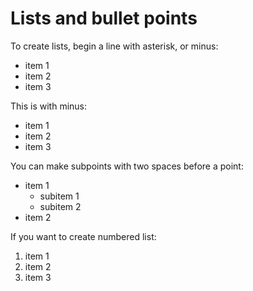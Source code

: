 # Lists and bullet points

To create lists, begin a line with asterisk, or minus:

* item 1
* item 2
* item 3

This is with minus:

- item 1
- item 2
- item 3

You can make subpoints with two spaces before a point:

* item 1
  * subitem 1
  * subitem 2
* item 2

If you want to create numbered list:

1. item 1
2. item 2
3. item 3
